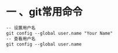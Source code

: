 # 一 、git常用命令

~~~markdown
-- 设置用户名
git config --global user.name "Your Name"
-- 查看用户名
git config --global user.name

~~~

